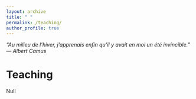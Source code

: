 ```yaml
---
layout: archive
title: " "
permalink: /teaching/
author_profile: true
---
```


*“Au milieu de l’hiver, j’apprenais enfin qu’il y avait en moi un été invincible.” ― Albert Camus*

Teaching
===

Null

<br>
<br>
<br>
<br>
<br>
<br>
<br>
<br>
